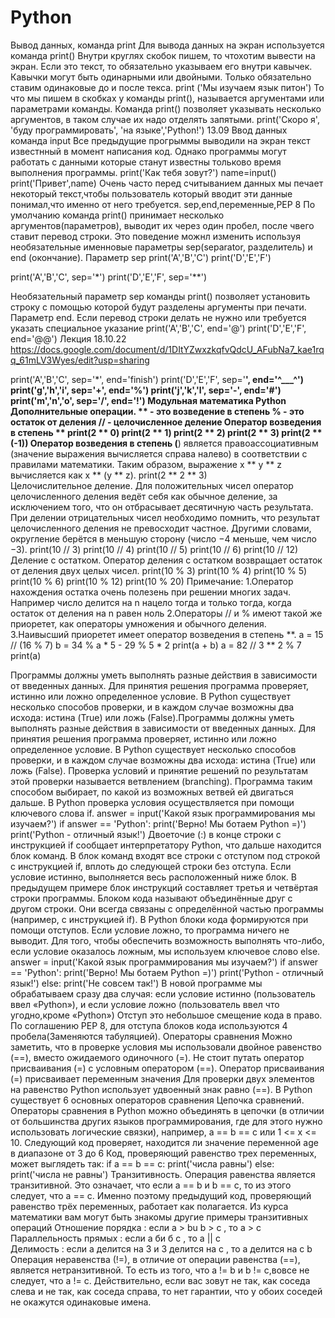 # Python
Вывод данных, команда print
Для вывода данных на экран используется команда print()
Внутри круглях скобок пишем, то чтохотим вывести на экран. 
Если это текст, то обязательно указываем его внутри кавычек. 
Кавычки могут быть одинарными или двойными.
Только обязательно ставим одинаковые до и после текса.
print ('Мы изучаем язык питон')
То что мы пишем в скобках у команды print(), называется аргументами или параметрами команды.
Команда print() позволяет указывать несколько аргументов, в таком случае их надо отделять запятыми.
print('Скоро я', 'буду программировать', 'на языке','Python!')
13.09
Ввод данных команда input
Все предыдущие прогрыммы выводили на экран текст известнный в момент написания код.
Однако программы могут работать с данными которые станут известны тольково время выполнения программы.
print('Как тебя зовут?')
name=input()
print('Привет',name)
Очень часто перед считыванием данных мы печает некоторый текст,чтобы пользователь который вводит эти данные понимал,что именно от него требуется.
sep,end,переменные,PEP 8
По умолчанию команда print() принимает несколько аргументов(параметров), выводит их через один пробел, после чвего ставит перевод строки. Это поведение можнл изменить используя необязательные именновые параметры sep(separator, разделитель) и end (окончание).
                                                                        Параметр sep
print('A','B','C')
print('D','E','F')

print('A','B','C', sep='*')
print('D','E','F', sep='**')

Необязательный параметр sep команды print() позволяет установить строку с помощью которой будут разделены аргументы при печати.
                                                                       Параметр end.
Если перевод строки делать не нужно или требуется указать специальное указание
print('A','B','C', end='@')
print('D','E','F', end='@@')
Лекция 18.10.22
https://docs.google.com/document/d/1DItYZwxzkqfvQdcU_AFubNa7_kae1rqq_61mLV3Wyes/edit?usp=sharing

print('A','B','C', sep='*', end='finish')
print('D','E','F', sep='**', end='^___^')
print('g','h','i', sep='+', end='%')
print('j','k','l', sep='-', end='#')
print('m','n','o', sep='/', end='!')
                                   Модульная математика Python
                Дополнительные операции.
** - это возведение в степень
% - это остаток от деления
// - целочисленное деление
Оператор возведения в степень  **
print(2 ** 0)
print(2 ** 1)
print(2 ** 2)
print(2 ** 3)
print(2 ** (-1))
Оператор возведения в степень (**) является правоассоциативным (значение выражения вычисляется справа налево) в соответствии с правилами математики. Таким образом, выражение x ** y ** z вычисляется как x ** (y ** z).
print(2 ** 2 ** 3)    
    Целочислительное деление.
Для положительных чисел оператор целочисленного деления ведёт себя как обычное деление, за исключением того, что он отбрасывает десятичную часть результата.
При делении отрицательных чисел необходимо помнить, что результат целочисленного деления не превосходит частное. Другими словами, округление берётся в меньшую сторону (число −4 меньше, чем число −3).
print(10 // 3)
print(10 // 4)
print(10 // 5)
print(10 // 6)
print(10 // 12)
   Деление с остатком.
Оператор деления с остатком возвращает остаток от деления двух целых чисел.
print(10 % 3)
print(10 % 4)
print(10 % 5)
print(10 % 6)
print(10 % 12)
print(10 % 20)
Примечание:
1.Оператор нахождения остатка очень полезень при решении многих задач. Например число делится на n нацело тогда и только тогда, когда остаток от деления на n равен ноль
2.Операторы // и % имеют такой же приоретет, как операторы умножения и обычного деления.
3.Наивысший приоретет имеет оператор возведения в степень **.
a = 15 // (16 % 7)
b = 34 % a * 5 - 29 % 5 * 2
print(a + b)
a = 82 // 3 ** 2 % 7
print(a)

Программы должны уметь выполнять разные действия в зависимости от введенных данных. Для принятия решения программа проверяет, истинно или ложно определенное условие.
В Python существует несколько способов проверки, и в каждом случае возможны два исхода: истина (True) или ложь (False).Программы должны уметь выполнять разные действия в зависимости от введенных данных. Для принятия решения программа проверяет, истинно или ложно определенное условие.
В Python существует несколько способов проверки, и в каждом случае возможны два исхода: истина (True) или ложь (False).
Проверка условий и принятие решений по результатам этой проверки называется ветвлением (branching). Программа таким способом выбирает, по какой из возможных ветвей ей двигаться дальше.
В Python проверка условия осуществляется при помощи ключевого слова if.
answer = input('Какой язык программирования мы изучаем?')
if answer == 'Python':
    print('Верно! Мы ботаем Python =)')
   print('Python - отличный язык!')
Двоеточие (:) в конце строки с инструкцией if сообщает интерпретатору Python, что дальше находится блок команд. В блок команд входят все строки с отступом под строкой с инструкцией if, вплоть до следующей строки без отступа.
Если условие истинно, выполняется весь расположенный ниже блок. В предыдущем примере блок инструкций составляет третья и четвёртая строки программы.
Блоком кода называют объединённые друг с другом строки. Они всегда связаны с определённой частью программы (например, с инструкцией if). В Python блоки кода формируются при помощи отступов.
Если условие ложно, то программа ничего не выводит. Для того, чтобы обеспечить возможность выполнять что-либо, если условие оказалось ложным, мы используем ключевое слово else.
answer = input('Какой язык программирования мы изучаем?')
if answer == 'Python':
    print('Верно! Мы ботаем Python =)')
    print('Python - отличный язык!')
else:
    print('Не совсем так!')
 В новой программе мы обрабатываем сразу два случая: если условие истинно (пользователь ввел «Python»), 
и если условие ложно (пользователь ввел что угодно,кроме «Python»)
Отступ это небольшое смещение кода в право.
По соглашению PEP 8, для отступа блоков кода используются 4 пробела(Заменяются табуляцией).
     Операторы сравнения
Можно заметить, что в проверке условия мы использовали двойное равенство (==), вместо ожидаемого одиночного (=). Не стоит путать оператор присваивания (=) с условным оператором (==).
Оператор присваивания (=) присваивает переменным значения
Для проверки двух элементов на равенство Python использует удвоенный знак равно (==).
В Python существует 6 основных операторов сравнения
   Цепочка сравнений.
Операторы сравнения в Python можно объединять в цепочки (в отличии от большинства других языков программирования, где для этого нужно использовать логические связки), например, a == b == c или 1 <= x <= 10. Следующий код проверяет, находится ли значение переменной age в диапазоне от 3 до 6
Код, проверяющий равенство трех переменных, может выглядеть так:
if a == b == c:
    print('числа равны')
else:
    print('числа не равны')
    Транзитивность.
Операция равенства является транзитивной. Это означает, что если a == b и b == c, то из этого следует, что a == c. Именно поэтому предыдущий код, проверяющий равенство трёх переменных, работает как полагается. 
Из курса математики вам могут быть знакомы другие примеры транзитивных операций
Отношение порядка : если а > bu b > c , то a > c  
Параллельность прямых : если а би б с , то а || с  
Делимость : если а делится на 3 и 3 делится на с , то а делится на с b
Операция неравенства (!=), в отличие от операции равенства (==), является нетранзитивной. То есть из того, что a != b и b != c,вовсе не следует, что a != c. Действительно, если вас зовут не так, как соседа слева и не так, как соседа справа, то нет гарантии, что у обоих соседей не окажутся одинаковые имена.






                                                                      
